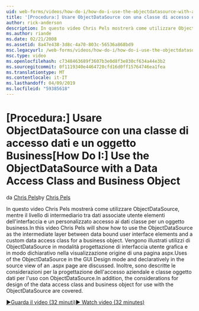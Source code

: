 ```yaml
---
uid: web-forms/videos/how-do-i/how-do-i-use-the-objectdatasource-with-a-data-access-class-and-business-object
title: '[Procedura:] Usare ObjectDataSource con una classe di accesso dati e un oggetto Business | Microsoft Docs'
author: rick-anderson
description: In questo video Chris Pels mostrerà come utilizzare ObjectDataSource come livello di intermedia tra gli elementi dell'interfaccia utente associato a dati e dati personalizzati....
ms.author: riande
ms.date: 02/21/2008
ms.assetid: 8a47e438-3d8c-4a70-803c-56536a868bd9
msc.legacyurl: /web-forms/videos/how-do-i/how-do-i-use-the-objectdatasource-with-a-data-access-class-and-business-object
msc.type: video
ms.openlocfilehash: c7348463689f3607b3e0d8f3e830cf634a44e3b2
ms.sourcegitcommit: 0f1119340e4464720cfd16d0ff15764746ea1fea
ms.translationtype: MT
ms.contentlocale: it-IT
ms.lasthandoff: 04/09/2019
ms.locfileid: "59385618"
---
```

# <a name="how-do-i-use-the-objectdatasource-with-a-data-access-class-and-business-object"></a><span data-ttu-id="ec582-103">[Procedura:] Usare ObjectDataSource con una classe di accesso dati e un oggetto Business</span><span class="sxs-lookup"><span data-stu-id="ec582-103">[How Do I:] Use the ObjectDataSource with a Data Access Class and Business Object</span></span>

<span data-ttu-id="ec582-104">da [Chris Pels](https://twitter.com/chrispels)</span><span class="sxs-lookup"><span data-stu-id="ec582-104">by [Chris Pels](https://twitter.com/chrispels)</span></span>

<span data-ttu-id="ec582-105">In questo video Chris Pels mostrerà come utilizzare ObjectDataSource, mentre il livello di intermediario tra dati associate utente elementi dell'interfaccia e un personalizzato accesso ai dati classe per un oggetto business.</span><span class="sxs-lookup"><span data-stu-id="ec582-105">In this video Chris Pels will show how to use the ObjectDataSource as the intermediate layer between data bound user interface elements and a custom data access class for a business object.</span></span> <span data-ttu-id="ec582-106">Vengono illustrati utilizzi di ObjectDataSource in modalità progettazione di interfaccia utente grafica e in modo dichiarativo nella visualizzazione origine di una pagina aspx.</span><span class="sxs-lookup"><span data-stu-id="ec582-106">Uses of the ObjectDataSource in the GUI Design mode and declaratively in the source view of an .aspx page are discussed.</span></span> <span data-ttu-id="ec582-107">Inoltre, sono descritte le considerazioni per la progettazione dell'accesso aziendale e classe oggetto dati per l'uso con ObjectDataSource.</span><span class="sxs-lookup"><span data-stu-id="ec582-107">In addition, the considerations for design of the data access class and business object for use with the ObjectDataSource are covered.</span></span>

[<span data-ttu-id="ec582-108">&#9654;Guarda il video (32 minuti)</span><span class="sxs-lookup"><span data-stu-id="ec582-108">&#9654; Watch video (32 minutes)</span></span>](https://channel9.msdn.com/Blogs/ASP-NET-Site-Videos/how-do-i-use-the-objectdatasource-with-a-data-access-class-and-business-object)
